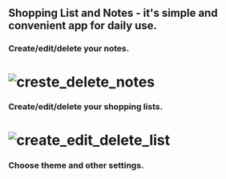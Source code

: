 ## Shopping List and Notes - it's simple and convenient app for daily use.
###  Create/edit/delete your notes.
# ![creste_delete_notes](https://user-images.githubusercontent.com/86000667/148527563-1bc6ee70-613b-454a-a49e-7d8f86926d0d.gif)
###  Create/edit/delete your shopping lists.
# ![create_edit_delete_list](https://user-images.githubusercontent.com/86000667/148528082-a762c0a7-6a04-44bf-b530-edfe516c8c8d.gif)
### Choose theme and other settings.

